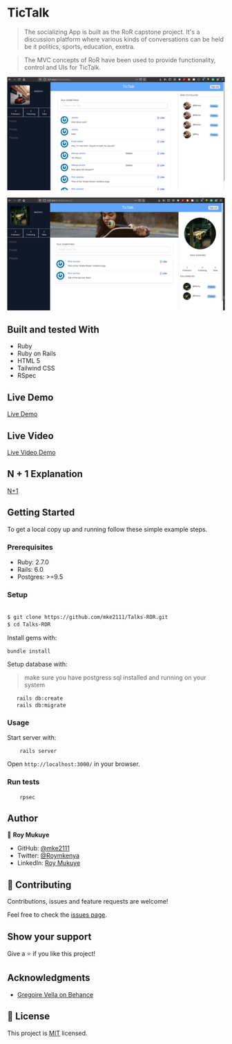 # TicTalk

> The socializing App is built as the RoR capstone project. It's a discussion platform where various kinds of conversations can be held be it politics, sports, education, exetra.

> The MVC concepts of RoR have been used to provide functionality, control and UIs for TicTalk.

![screenshot](./screenshot1.png)

![screenshot](./screenshot2.png)

## Built and tested With

- Ruby
- Ruby on Rails
- HTML 5
- Tailwind CSS
- RSpec

## Live Demo

[Live Demo](https://dry-journey-50141.herokuapp.com)

## Live Video

[Live Video Demo](https://www.loom.com/share/8a4c40e63d244745891da25242bd5585)

## N + 1 Explanation

[N+1](https://www.loom.com/share/36c3fb2d37314b7eb670217cbfe71c20) 


## Getting Started

To get a local copy up and running follow these simple example steps.

### Prerequisites

- Ruby: 2.7.0
- Rails: 6.0
- Postgres: >=9.5

### Setup

~~~bash

$ git clone https://github.com/mke2111/Talks-ROR.git
$ cd Talks-ROR
~~~

Install gems with:

```
bundle install
```

Setup database with:

> make sure you have postgress sql installed and running on your system

```
   rails db:create
   rails db:migrate
```

### Usage

Start server with:

```
    rails server
```

Open `http://localhost:3000/` in your browser.

### Run tests

```
    rpsec 
```

## Author 

👤 **Roy Mukuye**

- GitHub: [@mke2111](https://github.com/mke2111)
- Twitter: [@Roymkenya](https://twitter.com/Roymkenya)
- LinkedIn: [Roy Mukuye](https://www.linkedin.com/in/roy-mukuye-42b07b1b4)



## 🤝 Contributing

Contributions, issues and feature requests are welcome!

Feel free to check the [issues page](https://github.com/mke2111/Talks-ROR/issues/).

## Show your support

Give a ⭐️ if you like this project!

## Acknowledgments

- [Gregoire Vella on Behance](https://www.behance.net/gregoirevella)

## 📝 License

This project is [MIT](https://opensource.org/licenses/MIT) licensed.


